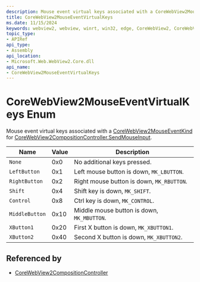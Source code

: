 ```yaml
---
description: Mouse event virtual keys associated with a CoreWebView2MouseEventKind for CoreWebView2CompositionController.SendMouseInput.
title: CoreWebView2MouseEventVirtualKeys
ms.date: 11/15/2024
keywords: webview2, webview, winrt, win32, edge, CoreWebView2, CoreWebView2Controller, browser control, edge html, CoreWebView2MouseEventVirtualKeys
topic_type:
- APIRef
api_type:
- Assembly
api_location:
- Microsoft.Web.WebView2.Core.dll
api_name:
- CoreWebView2MouseEventVirtualKeys
---
```


# CoreWebView2MouseEventVirtualKeys Enum

Mouse event virtual keys associated with a [CoreWebView2MouseEventKind](corewebview2mouseeventkind.md) for [CoreWebView2CompositionController.SendMouseInput](corewebview2compositioncontroller.md#sendmouseinput).

| Name |  Value | Description |
|--|--|--|
|`None` | 0x0  |  No additional keys pressed.|
|`LeftButton` | 0x1  |  Left mouse button is down, `MK_LBUTTON`.|
|`RightButton` | 0x2  |  Right mouse button is down, `MK_RBUTTON`.|
|`Shift` | 0x4  |  Shift key is down, `MK_SHIFT`.|
|`Control` | 0x8  |  Ctrl key is down, `MK_CONTROL`.|
|`MiddleButton` | 0x10  |  Middle mouse button is down, `MK_MBUTTON`.|
|`XButton1` | 0x20  |  First X button is down, `MK_XBUTTON1`.|
|`XButton2` | 0x40  |  Second X button is down, `MK_XBUTTON2`.|


## Referenced by

- [CoreWebView2CompositionController](corewebview2compositioncontroller.md)
